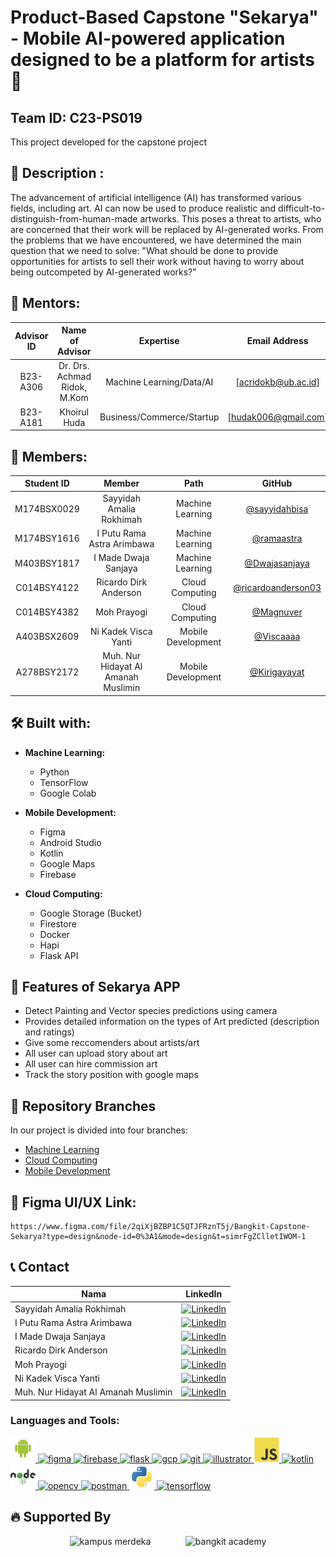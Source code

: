 # Product-Based Capstone "Sekarya" - Mobile AI-powered application designed to be a platform for artists 👋
## Team ID: C23-PS019

This project developed for the capstone project 

## 📖 Description :

The advancement of artificial intelligence (AI) has transformed various fields, including art. AI can now be used to produce realistic and difficult-to-distinguish-from-human-made artworks. This poses a threat to artists, who are concerned that their work will be replaced by AI-generated works. From the problems that we have encountered, we have determined the main question that we need to solve: "What should be done to provide opportunities for artists to sell their work without having to worry about being outcompeted by AI-generated works?"

## 🧙 Mentors:

|  Advisor ID  | Name of Advisor                 | Expertise                   | Email Address           |
| :----------: | :-----------------------------: |:-------------------------:  | :---------------------: |
|   B23-A306   | Dr. Drs. Achmad Ridok, M.Kom    | Machine Learning/Data/AI    | [acridokb@ub.ac.id]
|   B23-A181   | Khoirul Huda                    | Business/Commerce/Startup   | [hudak006@gmail.com]

## 🙋‍ Members:

| Student ID  | Member                                  | Path                | GitHub                                                  |
| :---------: | :-------------------------------------: |:-----------------:  | :-----------------------------------------------------: |
| M174BSX0029 | Sayyidah Amalia Rokhimah                | Machine Learning    | [@sayyidahbisa](https://github.com/sayyidahbisa)
| M174BSY1616 | I Putu Rama Astra Arimbawa              | Machine Learning    | [@ramaastra](https://github.com/ramaastra)
| M403BSY1817 | I Made Dwaja Sanjaya                    | Machine Learning    | [@Dwajasanjaya](https://github.com/Dwajasanjaya)
| C014BSY4122 | Ricardo Dirk Anderson                   | Cloud Computing     | [@ricardoanderson03](https://github.com/ricardoanderson03)
| C014BSY4382 | Moh Prayogi                             | Cloud Computing     | [@Magnuver](https://github.com/Magnuver)
| A403BSX2609 | Ni Kadek Visca Yanti                     | Mobile Development  | [@Viscaaaa](https://github.com/Viscaaaa)
| A278BSY2172 | Muh. Nur Hidayat Al Amanah Muslimin     | Mobile Development  | [@Kirigayayat](https://github.com/Kirigayayat)

## 🛠 Built with:

- **Machine Learning:**
  - Python
  - TensorFlow
  - Google Colab

- **Mobile Development:**
  - Figma
  - Android Studio
  - Kotlin
  - Google Maps
  - Firebase

- **Cloud Computing:**
  - Google Storage (Bucket)
  - Firestore
  - Docker
  - Hapi
  - Flask API

## 📱 Features of Sekarya APP

- Detect Painting and Vector species predictions using camera
- Provides detailed information on the types of Art predicted (description and ratings)
- Give some reccomenders about artists/art 
- All user can upload story about art
- All user can hire commission art
- Track the story position with google maps

## 🔗 Repository Branches

In our project is divided into four branches:
  - [Machine Learning](-)
  - [Cloud Computing](-)
  - [Mobile Development](-)

## 🎨 Figma UI/UX Link:
```
https://www.figma.com/file/2qiXjBZBP1C5QTJFRznT5j/Bangkit-Capstone-Sekarya?type=design&node-id=0%3A1&mode=design&t=simrFgZClletIWOM-1
```

## 📞 Contact

| Nama  | LinkedIn |
|-------|----------|
| Sayyidah Amalia Rokhimah  | [![LinkedIn](https://img.shields.io/badge/LinkedIn-%230077B5.svg?logo=linkedin&logoColor=white)](https://www.linkedin.com/in/sayyidah-amalia-rokhimah/)  |
| I Putu Rama Astra Arimbawa  | [![LinkedIn](https://img.shields.io/badge/LinkedIn-%230077B5.svg?logo=linkedin&logoColor=white)](https://www.linkedin.com/in/rama-astra/)  |
| I Made Dwaja Sanjaya  | [![LinkedIn](https://img.shields.io/badge/LinkedIn-%230077B5.svg?logo=linkedin&logoColor=white)](https://www.linkedin.com/in/dwaja-sanjaya-6b75a1292/)  |
| Ricardo Dirk Anderson  | [![LinkedIn](https://img.shields.io/badge/LinkedIn-%230077B5.svg?logo=linkedin&logoColor=white)](https://www.linkedin.com/in/ricardo-dirk-anderson-b24498283/)  |
| Moh Prayogi  | [![LinkedIn](https://img.shields.io/badge/LinkedIn-%230077B5.svg?logo=linkedin&logoColor=white)](https://www.linkedin.com/in/moh-prayogi-%E3%83%97%E3%83%A9%E3%83%A8%E3%82%AE-563971192/)  |
| Ni Kadek Visca Yanti  | [![LinkedIn](https://img.shields.io/badge/LinkedIn-%230077B5.svg?logo=linkedin&logoColor=white)](https://www.linkedin.com/in/ni-kadek-viscayanti-62ba52295/)  |
| Muh. Nur Hidayat Al Amanah Muslimin  | [![LinkedIn](https://img.shields.io/badge/LinkedIn-%230077B5.svg?logo=linkedin&logoColor=white)](https://www.linkedin.com/in/muhammad-nurhidayat-a-m-2bbb66290)  |


<h3 align="left">Languages and Tools:</h3>
<p align="left"> <a href="https://developer.android.com" target="_blank" rel="noreferrer"> <img src="https://raw.githubusercontent.com/devicons/devicon/master/icons/android/android-original-wordmark.svg" alt="android" width="40" height="40"/> </a> <a href="https://www.figma.com/" target="_blank" rel="noreferrer"> <img src="https://www.vectorlogo.zone/logos/figma/figma-icon.svg" alt="figma" width="40" height="40"/> </a> <a href="https://firebase.google.com/" target="_blank" rel="noreferrer"> <img src="https://www.vectorlogo.zone/logos/firebase/firebase-icon.svg" alt="firebase" width="40" height="40"/> </a> <a href="https://flask.palletsprojects.com/" target="_blank" rel="noreferrer"> <img src="https://www.vectorlogo.zone/logos/pocoo_flask/pocoo_flask-icon.svg" alt="flask" width="40" height="40"/> </a> <a href="https://cloud.google.com" target="_blank" rel="noreferrer"> <img src="https://www.vectorlogo.zone/logos/google_cloud/google_cloud-icon.svg" alt="gcp" width="40" height="40"/> </a> <a href="https://git-scm.com/" target="_blank" rel="noreferrer"> <img src="https://www.vectorlogo.zone/logos/git-scm/git-scm-icon.svg" alt="git" width="40" height="40"/> </a> <a href="https://www.adobe.com/in/products/illustrator.html" target="_blank" rel="noreferrer"> <img src="https://www.vectorlogo.zone/logos/adobe_illustrator/adobe_illustrator-icon.svg" alt="illustrator" width="40" height="40"/> </a> <a href="https://developer.mozilla.org/en-US/docs/Web/JavaScript" target="_blank" rel="noreferrer"> <img src="https://raw.githubusercontent.com/devicons/devicon/master/icons/javascript/javascript-original.svg" alt="javascript" width="40" height="40"/> </a> <a href="https://kotlinlang.org" target="_blank" rel="noreferrer"> <img src="https://www.vectorlogo.zone/logos/kotlinlang/kotlinlang-icon.svg" alt="kotlin" width="40" height="40"/> </a> <a href="https://nodejs.org" target="_blank" rel="noreferrer"> <img src="https://raw.githubusercontent.com/devicons/devicon/master/icons/nodejs/nodejs-original-wordmark.svg" alt="nodejs" width="40" height="40"/> </a> <a href="https://opencv.org/" target="_blank" rel="noreferrer"> <img src="https://www.vectorlogo.zone/logos/opencv/opencv-icon.svg" alt="opencv" width="40" height="40"/> </a> <a href="https://postman.com" target="_blank" rel="noreferrer"> <img src="https://www.vectorlogo.zone/logos/getpostman/getpostman-icon.svg" alt="postman" width="40" height="40"/> </a> <a href="https://www.python.org" target="_blank" rel="noreferrer"> <img src="https://raw.githubusercontent.com/devicons/devicon/master/icons/python/python-original.svg" alt="python" width="40" height="40"/> </a> <a href="https://www.tensorflow.org" target="_blank" rel="noreferrer"> <img src="https://www.vectorlogo.zone/logos/tensorflow/tensorflow-icon.svg" alt="tensorflow" width="40" height="40"/> </a> </p>


## 🔥 Supported By

<div align="center">
  <img src="https://lldikti10.id/public/img/informasi/berita/MASTER.png" height="80" alt="kampus merdeka" style="margin-right:20px;"/> &nbsp; &nbsp; &nbsp; &nbsp;
  <img src="https://storage.googleapis.com/kampusmerdeka_kemdikbud_go_id/mitra/mitra_af66db2e-0997-4f52-9cc0-a14412eeeab9.png" height="80" alt="bangkit academy" style="margin-right:left0px;"/>
  
</div>
